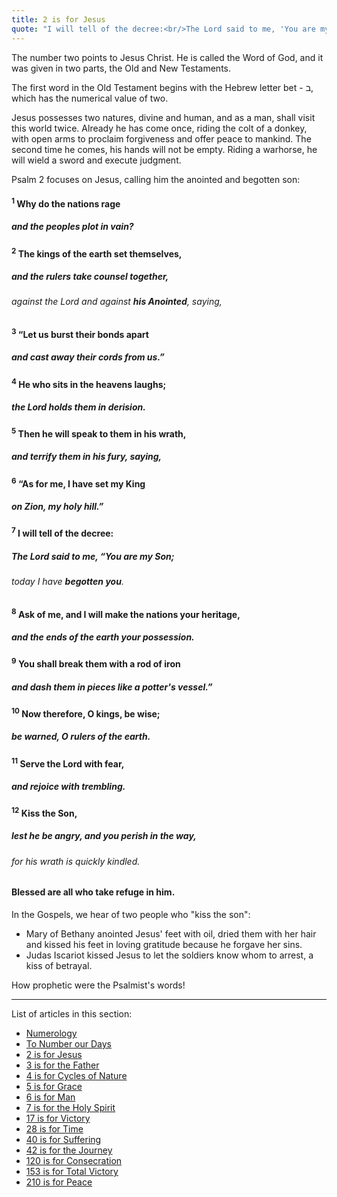 ```yaml
---
title: 2 is for Jesus
quote: "I will tell of the decree:<br/>The Lord said to me, 'You are my Son; <br/>Today I have begotten you.'"<br/> - Proverbs 2:7
---
```


The number two points to Jesus Christ. He is called the Word of God, and it was given in two parts, the Old and New Testaments. 

The first word in the Old Testament begins with the Hebrew letter bet - ב, which has the numerical value of two.

Jesus possesses two natures, divine and human, and as a man, shall visit this world twice. Already he has come once, riding the colt of a donkey, with open arms to proclaim forgiveness and offer peace to mankind. The second time he comes, his hands will not be empty. Riding a warhorse, he will wield a sword and execute judgment.

Psalm 2 focuses on Jesus, calling him the anointed and begotten son:

#### <sup>1</sup> Why do the nations rage
#####    and the peoples plot in vain?
#### <sup>2</sup> The kings of the earth set themselves,
#####    and the rulers take counsel together,
######    against the Lord and against **his Anointed**, saying,
#### <sup>3</sup> “Let us burst their bonds apart
#####    and cast away their cords from us.”

#### <sup>4</sup> He who sits in the heavens laughs;
#####    the Lord holds them in derision.
#### <sup>5</sup> Then he will speak to them in his wrath,
#####    and terrify them in his fury, saying,
#### <sup>6</sup> “As for me, I have set my King
#####    on Zion, my holy hill.”

#### <sup>7</sup> I will tell of the decree:
#####    The Lord said to me, “You are **my Son**;
######    today I have **begotten you**.
#### <sup>8</sup> Ask of me, and I will make the nations your heritage,
#####    and the ends of the earth your possession.
#### <sup>9</sup> You shall break them with a rod of iron
#####    and dash them in pieces like a potter's vessel.”

#### <sup>10</sup> Now therefore, O kings, be wise;
#####    be warned, O rulers of the earth.
#### <sup>11</sup> Serve the Lord with fear,
#####    and rejoice with trembling.
#### <sup>12</sup> **Kiss the Son**,
#####    lest he be angry, and you perish in the way,
######    for his wrath is quickly kindled.
#### Blessed are all who take refuge in him.

In the Gospels, we hear of two people who "kiss the son":

  - Mary of Bethany anointed Jesus' feet with oil, dried them with her hair and kissed his feet in loving gratitude because he forgave her sins.
  - Judas Iscariot kissed Jesus to let the soldiers know whom to arrest, a kiss of betrayal.

How prophetic were the Psalmist's words!


<hr/>

List of articles in this section:

  - [Numerology](./numerology.html)
  - [To Number our Days](./to-number-our-days.html)
  - [2 is for Jesus](./2-is-for-jesus.html)
  - [3 is for the Father](./3-is-for-the-father.html)
  - [4 is for Cycles of Nature](./4-is-for-cycles-of-nature.html)
  - [5 is for Grace](./5-is-for-grace.html)
  - [6 is for Man](./6-is-for-man.html)
  - [7 is for the Holy Spirit](./7-is-for-the-holy-spirit.html)
  - [17 is for Victory](./17-is-for-victory.html)
  - [28 is for Time](./28-is-for-time.html)
  - [40 is for Suffering](./40-is-for-suffering.html)
  - [42 is for the Journey](./42-is-for-the-journey.html)
  - [120 is for Consecration](./120-is-for-consecration.html)
  - [153 is for Total Victory](./153-is-for-total-victory.html)
  - [210 is for Peace](./210-is-for-peace.html)

